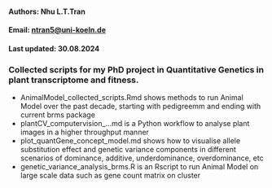 #### Authors: Nhu L.T.Tran
#### Email: ntran5@uni-koeln.de
#### Last updated: 30.08.2024

### Collected scripts for my PhD project in Quantitative Genetics in plant transcriptome and fitness. 

- AnimalModel_collected_scripts.Rmd shows methods to run Animal Model over the past decade, starting with pedigreemm and ending with current brms package
- plantCV_computervision_...md is a Python workflow to analyse plant images in a higher throughput manner
- plot_quantGene_concept_model.md shows how to visualise allele substitution effect and genetic variance components in different scenarios of dominance, additive, underdominance, overdominance, etc
- genetic_variance_analysis_brms.R is an Rscript to run Animal Model on large scale data such as gene count matrix on cluster
  
